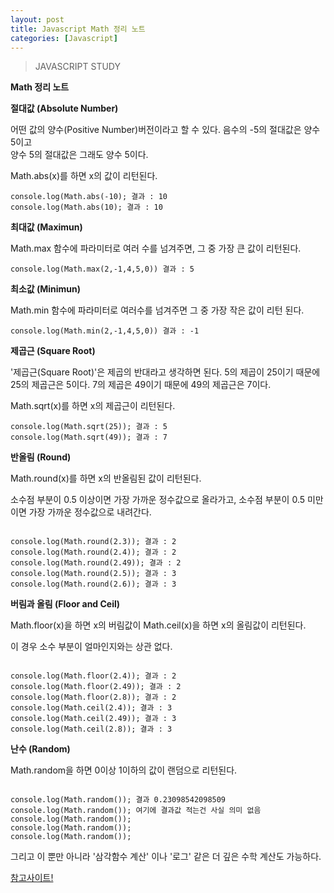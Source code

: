 ```yaml
---
layout: post
title: Javascript Math 정리 노트
categories: [Javascript]
---
```

> JAVASCRIPT STUDY

<strong>Math 정리 노트</strong>

<strong>절대값 (Absolute Number)</strong>

<p>어떤 값의 양수(Positive Number)버전이라고 할 수 있다. 음수의 -5의 절대값은 양수 5이고<br>양수 5의 절대값은 그래도 양수 5이다.</p>

<p class="txt_point">Math.abs(x)를 하면 x의 값이 리턴된다.</p>

```
console.log(Math.abs(-10); 결과 : 10
console.log(Math.abs(10); 결과 : 10

```

<strong>최대값 (Maximun)</strong>

<p class="txt_point">Math.max 함수에 파라미터로 여러 수를 넘겨주면, 그 중 가장 큰 값이 리턴된다.</p>

```
console.log(Math.max(2,-1,4,5,0)) 결과 : 5
```

<strong>최소값 (Minimun)</strong>

<p class="txt_point">Math.min 함수에 파라미터로 여러수를 넘겨주면 그 중 가장 작은 값이 리턴 된다.</p>

```
console.log(Math.min(2,-1,4,5,0)) 결과 : -1
```

<strong>제곱근 (Square Root)</strong>

<p>'제곱근(Square Root)'은 제곱의 반대라고 생각하면 된다. 5의 제곱이 25이기 때문에 25의 제곱근은 5이다. 7의 제곱은 49이기 때문에 49의 제곱근은 7이다.</p>

<p class="txt_point">Math.sqrt(x)를 하면 x의 제곱근이 리턴된다.</p>

```
console.log(Math.sqrt(25)); 결과 : 5
console.log(Math.sqrt(49)); 결과 : 7
```

<strong>반올림 (Round)</strong>

<p class="txt_point">Math.round(x)를 하면 x의 반올림된 값이 리턴된다.</p>

<p>소수점 부분이 0.5 이상이면 가장 가까운 정수값으로 올라가고, 소수점 부분이 0.5 미만이면 가장 가까운 정수값으로 내려간다.</p>

```

console.log(Math.round(2.3)); 결과 : 2
console.log(Math.round(2.4)); 결과 : 2
console.log(Math.round(2.49)); 결과 : 2
console.log(Math.round(2.5)); 결과 : 3
console.log(Math.round(2.6)); 결과 : 3

```

<strong>버림과 올림 (Floor and Ceil)</strong>

<p class="txt_point">Math.floor(x)을 하면 x의 버림값이 Math.ceil(x)을 하면 x의 올림값이 리턴된다.</p>

<p>이 경우 소수 부분이 얼마인지와는 상관 없다.</p>

```

console.log(Math.floor(2.4)); 결과 : 2
console.log(Math.floor(2.49)); 결과 : 2
console.log(Math.floor(2.8)); 결과 : 2
console.log(Math.ceil(2.4)); 결과 : 3
console.log(Math.ceil(2.49)); 결과 : 3
console.log(Math.ceil(2.8)); 결과 : 3

```

<strong>난수 (Random)</strong>

<p class="txt_point">Math.random을 하면 0이상 1이하의 값이 랜덤으로 리턴된다.</p>

```

console.log(Math.random()); 결과 0.23098542098509
console.log(Math.random()); 여기에 결과값 적는건 사실 의미 없음 
console.log(Math.random());
console.log(Math.random());
console.log(Math.random());

```

<p class="txt_point02">그리고 이 뿐만 아니라 '삼각함수 계산' 이나 '로그' 같은 더 깊은 수학 계산도 가능하다.</p>

[참고사이트!](https://developer.mozilla.org/ko/docs/Web/JavaScript/Reference/Global_Objects/Math)







